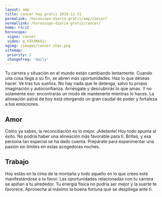 ```yaml
---
layout: amp
title: cancer hoy gratis 2019-12-31 
permalink: /horoscopo-diario-gratis/amp/cancer/
normallink: /horoscopo-diario-gratis/cancer/
home: FALSE
horoscopo:
 signo: cancer
 video: g_VIh3NkXjc
ogimg: /images/cancer_char.png
sitemap:
 priority: 1
 changefreq: 'daily'
---
```



Tu carrera y situación en el mundo están cambiando lentamente. Cuando una cosa llega a su fin, se abren más oportunidades. Haz lo que deseas hacer. Ve tras tus sueños. No hay nada que te detenga, salvo tu propia imaginación y autoconfianza. Arriésgate y descubrirás lo que amas. Y no solamente eso: encontrarás un modo de mantenerte mientras lo haces. La alineación astral de hoy está otorgando un gran caudal de poder y fortaleza a tus emociones.

## Amor

Como ya sabes, la reconciliación es lo mejor. ¡Adelante! Hoy todo apunta al éxito. No podría haber una alineación más favorable para ti. Brillas, y esa persona tan especial se ha dado cuenta. Prepárate para experimentar una pasión sin límites en estas acogedoras noches.

## Trabajo

Hoy estás en la cima de la montaña y todo aquello en lo que crees está manifestándose a tu favor. Las oportunidades relacionadas con tu carrera se apiñan a tu alrededor. Tu energía física no podría ser mejor y la suerte te favorece. Aprovecha al máximo la buena fortuna que se despliega ante ti.